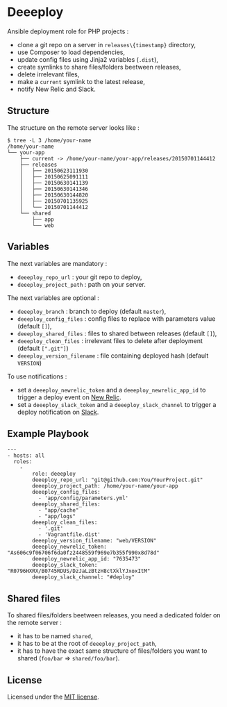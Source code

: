 # Deeeploy

Ansible deployment role for PHP projects :

* clone a git repo on a server in `releases\{timestamp}` directory,
* use Composer to load dependencies,
* update config files using Jinja2 variables (`.dist`),
* create symlinks to share files/folders beetween releases,
* delete irrelevant files,
* make a `current` symlink to the latest release,
* notify New Relic and Slack.

## Structure

The structure on the remote server looks like :

```shell
$ tree -L 3 /home/your-name
/home/your-name
└── your-app
    ├── current -> /home/your-name/your-app/releases/20150701144412
    ├── releases
    │   ├── 20150623111930
    │   ├── 20150625091111
    │   ├── 20150630141139
    │   ├── 20150630141346
    │   ├── 20150630144820
    │   ├── 20150701135925
    │   └── 20150701144412
    └── shared
        ├── app
        └── web
```

## Variables

The next variables are mandatory :

* `deeeploy_repo_url` : your git repo to deploy,
* `deeeploy_project_path` : path on your server.

The next variables are optional :

* `deeeploy_branch` : branch to deploy (default `master`),
* `deeeploy_config_files` : config files to replace with parameters value (default `[]`),
* `deeeploy_shared_files` : files to shared between releases (default `[]`),
* `deeeploy_clean_files` : irrelevant files to delete after deployment (default `[".git"]`)
* `deeeploy_version_filename` : file containing deployed hash (default `VERSION`)

To use notifications :

* set a `deeeploy_newrelic_token` and a `deeeploy_newrelic_app_id` to trigger a deploy event on [New Relic](http://newrelic.com/).
* set a `deeeploy_slack_token` and a `deeeploy_slack_channel` to trigger a deploy notification on [Slack](https://slack.com/).

## Example Playbook

```
---
- hosts: all
  roles:
    -
        role: deeeploy
        deeeploy_repo_url: "git@github.com:You/YourProject.git"
        deeeploy_project_path: /home/your-name/your-app
        deeeploy_config_files:
          - 'app/config/parameters.yml'
        deeeploy_shared_files:
          - "app/cache"
          - "app/logs"
        deeeploy_clean_files:
          - '.git'
          - 'Vagrantfile.dist'
        deeeploy_version_filename: "web/VERSION"
        deeeploy_newrelic_token: "As606c9f06706f6da0fz2448559f969e7b355f990x8d78d"
        deeeploy_newrelic_app_id: "7635473"
        deeeploy_slack_token: "R0796HXRX/B0745RDUS/DzJaLzBtzH8ctXklYJxoxItM"
        deeeploy_slack_channel: "#deploy"
```

## Shared files

To shared files/folders beetween releases, you need a dedicated folder on the remote server :

* it has to be named `shared`,
* it has to be at the root of `deeeploy_project_path`,
* it has to have the exact same structure of files/folders you want to shared (`foo/bar` => `shared/foo/bar`).

## License

Licensed under the [MIT license](LICENSE).
